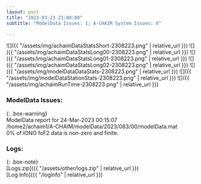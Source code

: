 ```yaml
---
layout: post
title: "2023-03-23 23:00:00"
subtitle: "ModelData Issues: 1; A-CHAIM System Issues: 0"

---
```


![]({{ "/assets/img/achaimDataStatsShort-2308223.png" | relative_url }})
![]({{ "/assets/img/achaimDataStatsLong00-2308223.png" | relative_url }})
![]({{ "/assets/img/achaimDataStatsLong01-2308223.png" | relative_url }})
![]({{ "/assets/img/achaimDataStatsLong02-2308223.png" | relative_url }})
![]({{ "/assets/img/modelDataDataStats-2308223.png" | relative_url }})
![]({{ "/assets/img/modelDataStationStats-2308223.png" | relative_url }})
![]({{ "/assets/img/achaimRunTime-2308223.png" | relative_url }})


### ModelData Issues:  
  
{: .box-warning}  
 ModelData report for 24-Mar-2023 00:15:07   
 /home2/achaim1/A-CHAIM/modelData/2023/083/00/modelData.mat   
 0% of IONO foF2 data is non-zero and finite.   
  


### Logs:  
  
{: .box-note}  
[Logs.zip]({{ "/assets/other/logs.zip" | relative_url }})  
[Log Info]({{ "/logInfo" | relative_url }})  
